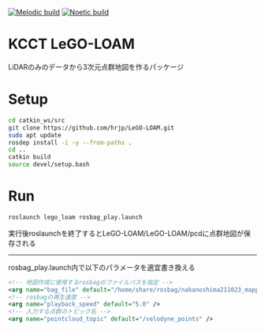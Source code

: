 [![Melodic build](https://github.com/hrjp/LeGO-LOAM/actions/workflows/melodic_build_test.yml/badge.svg)](https://github.com/hrjp/LeGO-LOAM/actions/workflows/melodic_build_test.yml)
[![Noetic build](https://github.com/hrjp/LeGO-LOAM/actions/workflows/noetic_build_test.yml/badge.svg)](https://github.com/hrjp/LeGO-LOAM/actions/workflows/noetic_build_test.yml)
# KCCT LeGO-LOAM
LiDARのみのデータから3次元点群地図を作るパッケージ

# Setup
```bash
cd catkin_ws/src
git clone https://github.com/hrjp/LeGO-LOAM.git
sudo apt update
rosdep install -i -y --from-paths .
cd ..
catkin build
source devel/setup.bash
```

# Run
```bash
roslaunch lego_loam rosbag_play.launch
```
実行後roslaunchを終了するとLeGO-LOAM/LeGO-LOAM/pcdに点群地図が保存される

---
rosbag_play.launch内で以下のパラメータを適宜書き換える
```xml
<!-- 地図作成に使用するrosbagのファイルパスを指定 -->
<arg name="bag_file" default="/home/share/rosbag/nakanoshima211023_mapping.bag" />
<!-- rosbagの再生速度 -->
<arg name="playback_speed" default="5.0" />
<!-- 入力する点群のトピック名 -->
<arg name="pointcloud_topic" default="/velodyne_points" />
```